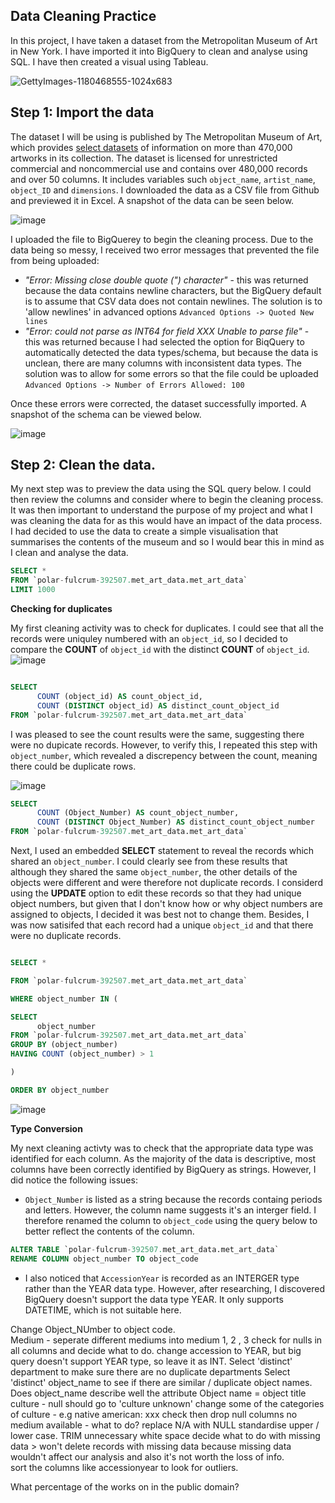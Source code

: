 ## Data Cleaning Practice
In this project, I have taken a dataset from the Metropolitan Museum of Art in New York.  I have imported it into BigQuery to clean and analyse using SQL.  I have then created a visual using Tableau.  

![GettyImages-1180468555-1024x683](https://github.com/alccrts/SQL_Projects/assets/138128361/8aa2c1de-6967-4d97-8d6f-abec6afe86b6)

## Step 1: Import the data

The dataset I will be using is published by The Metropolitan Museum of Art, which provides [select datasets](https://github.com/metmuseum/openaccess/) of information on more than 470,000 artworks in its collection.  The dataset is licensed for unrestricted commercial and noncommercial use and contains over 480,000 records and over 50 columns.  It includes variables such `object_name`, `artist_name`, `object_ID` and `dimensions`.  I downloaded the data as a CSV file from Github and previewed it in Excel.  A snapshot of the data can be seen below.   

![image](https://github.com/alccrts/SQL_Projects/assets/138128361/d6746e89-2516-4e51-a106-0406b26c9c41)

I uploaded the file to BigQuerey to begin the cleaning process.  Due to the data being so messy, I received two error messages that prevented the file from being uploaded:

  * <em>"Error: Missing close double quote (") character"</em> - this was returned because the data contains newline characters, but the BigQuery default is to assume that CSV data does not contain newlines.  The solution is to 'allow newlines' in advanced options `Advanced Options -> Quoted New lines`
  * <em>"Error: could not parse as INT64 for field XXX Unable to parse file"</em> - this was returned because I had selected the option for BiqQuery to automatically detected the data types/schema, but because the data is unclean, there are many columns with inconsistent data types.  The solution was to allow for some errors so that the file could be uploaded `Advanced Options -> Number of Errors Allowed: 100`

Once these errors were corrected, the dataset successfully imported.  A snapshot of the schema can be viewed below. 

![image](https://github.com/alccrts/SQL_Projects/assets/138128361/8b177a1d-9bf5-4656-b696-c78b3e433383)

## Step 2: Clean the data.

My next step was to preview the data using the SQL query below.  I could then review the columns and consider where to begin the cleaning process.  It was then important to understand the purpose of my project and what I was cleaning the data for as this would have an impact of the data process.  I had decided to use the data to create a simple visualisation that summarises the contents of the museum and so I would bear this in mind as I clean and analyse the data. 

```sql
SELECT *
FROM `polar-fulcrum-392507.met_art_data.met_art_data` 
LIMIT 1000
```

**Checking for duplicates**

My first cleaning activity was to check for duplicates.  I could see that all the records were uniquley numbered with an `object_id`, so I decided to compare the **COUNT** of `object_id` with the distinct **COUNT** of `object_id`.  
![image](https://github.com/alccrts/SQL_Projects/assets/138128361/ff4636ac-2a6c-4741-ae9f-a2a99a05e5c1)

```sql

SELECT 
      COUNT (object_id) AS count_object_id,
      COUNT (DISTINCT object_id) AS distinct_count_object_id
FROM `polar-fulcrum-392507.met_art_data.met_art_data`

```
I was pleased to see the count results were the same, suggesting there were no dupicate records.  However, to verify this, I repeated this step with `object_number`, which revealed a discrepency between the count, meaning there could be duplicate rows.  

![image](https://github.com/alccrts/SQL_Projects/assets/138128361/cd698353-5ed9-4d67-a27b-888f4a7e10ec)

```sql
SELECT 
      COUNT (Object_Number) AS count_object_number,
      COUNT (DISTINCT Object_Number) AS distinct_count_object_number
FROM `polar-fulcrum-392507.met_art_data.met_art_data`
```

Next, I used an embedded **SELECT** statement to reveal the records which shared an `object_number`.  I could clearly see from these results that although they shared the same `object_number`, the other details of the objects were different and were therefore not duplicate records.  I considerd using the **UPDATE** option to edit these records so that they had unique object numbers, but given that I don't know how or why object numbers are assigned to objects, I decided it was best not to change them.  Besides, I was now satisifed that each record had a unique `object_id` and that there were no duplicate records.  

```sql

SELECT * 

FROM `polar-fulcrum-392507.met_art_data.met_art_data`

WHERE object_number IN (

SELECT 
      object_number
FROM `polar-fulcrum-392507.met_art_data.met_art_data`
GROUP BY (object_number)
HAVING COUNT (object_number) > 1

) 

ORDER BY object_number

```
![image](https://github.com/alccrts/SQL_Projects/assets/138128361/18dd7636-36a9-4421-8f69-ccbdecc809ad)


**Type Conversion**

My next cleaning activty was to check that the appropriate data type was identified for each column.  As the majority of the data is descriptive, most columns have been correctly identified by BigQuery as strings.  However, I did notice the following issues:

* `Object_Number` is listed as a string because the records containg periods and letters.  However, the column name suggests it's an interger field.  I therefore renamed the column to `object_code` using the query below to better reflect the contents of the column.  

```sql
ALTER TABLE `polar-fulcrum-392507.met_art_data.met_art_data`
RENAME COLUMN object_number TO object_code
```

* I also noticed that `AccessionYear` is recorded as an INTERGER type rather than the YEAR data type.  However, after researching, I discovered BigQuery doesn't support the data type YEAR.  It only supports DATETIME, which is not suitable here. 

Change Object_NUmber to object code.  
Medium - seperate different mediums into medium 1, 2 , 3
check for nulls in all columns and decide what to do. 
change accession to YEAR, but big query doesn't support YEAR type, so leave it as INT.
Select 'distinct' department to make sure there are no duplicate departments 
Select 'distinct' object_name to see if there are similar / duplicate object names. 
Does object_name describe well the attribute
Object name = object title 
culture - null should go to 'culture unknown' 
change some of the categories of culture - e.g native american: xxx
check then drop null columns 
no medium available - what to do?
replace N/A with NULL 
standardise upper / lower case.
TRIM unnecessary white space
decide what to do with missing data > won't delete records with missing data because missing data wouldn't affect our analysis and also it's not worth the loss of info.  
sort the columns like accessionyear to look for outliers. 


What percentage of the works on in the public domain? 


